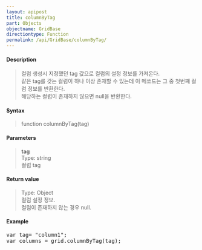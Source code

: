 ```yaml
---
layout: apipost
title: columnByTag
part: Objects
objectname: GridBase
directiontype: Function
permalink: /api/GridBase/columnByTag/
---
```



#### Description

> 컬럼 생성시 지정했던 tag 값으로 컬럼의 설정 정보를 가져온다.  
> 같은 tag를 갖는 컬럼이 하나 이상 존재할 수 있는데 이 메쏘드는 그 중 첫번째 컬럼 정보를 반환한다.  
> 해당하는 컬럼이 존재하지 않으면 null을 반환한다.  

#### Syntax

> function columnByTag(tag)  

#### Parameters

> **tag**  
> Type: string  
> 컬럼 tag  

#### Return value

> Type: Object  
> 컬럼 설정 정보.  
> 컬럼이 존재하지 않는 경우 null.  

#### Example

<pre class="prettyprint">
var tag= "column1";
var columns = grid.columnByTag(tag);
</pre>

